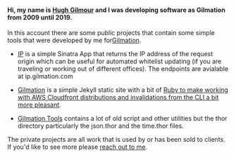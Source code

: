 #### Hi, my name is [Hugh Gilmour](https://github.com/shugster13) and I was developing software as Gilmation from 2009 until 2019.

In this account there are some public projects that contain some simple tools that were developed by me for[Gilmation](https://gilmation.com).  

* [IP](https://github.com/gilmation/ip) is a simple Sinatra App that returns the IP address of the request origin which can be useful for automated whitelist updating (if you are traveling or working out of different offices). The endpoints are avialable at ip.gilmation.com

* [Gilmation](https://github.com/gilmation/gilmation-static) is a simple Jekyll static site with a bit of [Ruby to make working with AWS Cloudfront distributions and invalidations from the CLI a bit more pleasant](https://github.com/gilmation/gilmation-static/blob/main/cloudfront.rb).

* [Gilmation Tools](https://github.com/gilmation/gilmation-tools) contains a lot of old script and other utilities but the thor directory particularly the 
json.thor and the time.thor files.



The private projects are all work that is used by or has been sold to clients. If you'd like to see more please [reach out to me](https://gilmation.com/contact).
